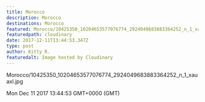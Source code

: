 ```yaml
---
title: Morocco
description: Morocco
destinations: Morocco
featured: Morocco/10425350_10204653577076774_2924049683883364252_n_1_xauaxl.jpg
featuredpath: cloudinary
date: 2017-12-11T13:44:53.347Z
type: post
author: Kitty R.
featuredalt: Image hosted by Cloudinary
---
```

Morocco/10425350_10204653577076774_2924049683883364252_n_1_xauaxl.jpg

Mon Dec 11 2017 13:44:53 GMT+0000 (GMT)
